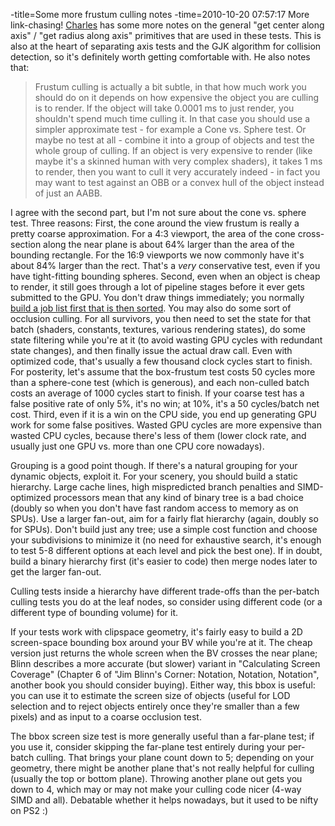 -title=Some more frustum culling notes
-time=2010-10-20 07:57:17
More link\-chasing! [Charles](http://cbloomrants.blogspot.com/2010/10/10-18-10-frustum-and-radiusindirection.html) has some more notes on the general "get center along axis" / "get radius along axis" primitives that are used in these tests. This is also at the heart of separating axis tests and the GJK algorithm for collision detection, so it's definitely worth getting comfortable with. He also notes that:

> Frustum culling is actually a bit subtle, in that how much work you should do on it depends on how expensive the object you are culling is to render. If the object will take 0.0001 ms to just render, you shouldn't spend much time culling it. In that case you should use a simpler approximate test \- for example a Cone vs. Sphere test. Or maybe no test at all \- combine it into a group of objects and test the whole group of culling. If an object is very expensive to render \(like maybe it's a skinned human with very complex shaders\), it takes 1 ms to render, then you want to cull it very accurately indeed \- in fact you may want to test against an OBB or a convex hull of the object instead of just an AABB.

I agree with the second part, but I'm not sure about the cone vs. sphere test. Three reasons: First, the cone around the view frustum is really a pretty coarse approximation. For a 4:3 viewport, the area of the cone cross\-section along the near plane is about 64% larger than the area of the bounding rectangle. For the 16:9 viewports we now commonly have it's about 84% larger than the rect. That's a *very* conservative test, even if you have tight\-fitting bounding spheres. Second, even when an object is cheap to render, it still goes through a lot of pipeline stages before it ever gets submitted to the GPU. You don't draw things immediately; you normally [build a job list first that is then sorted](http://realtimecollisiondetection.net/blog/?p=86). You may also do some sort of occlusion culling. For all survivors, you then need to set the state for that batch \(shaders, constants, textures, various rendering states\), do some state filtering while you're at it \(to avoid wasting GPU cycles with redundant state changes\), and then finally issue the actual draw call. Even with optimized code, that's usually a few thousand clock cycles start to finish. For posterity, let's assume that the box\-frustum test costs 50 cycles more than a sphere\-cone test \(which is generous\), and each non\-culled batch costs an average of 1000 cycles start to finish. If your coarse test has a false positive rate of only 5%, it's no win; at 10%, it's a 50 cycles/batch net cost. Third, even if it is a win on the CPU side, you end up generating GPU work for some false positives. Wasted GPU cycles are more expensive than wasted CPU cycles, because there's less of them \(lower clock rate, and usually just one GPU vs. more than one CPU core nowadays\).

Grouping is a good point though. If there's a natural grouping for your dynamic objects, exploit it. For your scenery, you should build a static hierarchy. Large cache lines, high mispredicted branch penalties and SIMD\-optimized processors mean that any kind of binary tree is a bad choice \(doubly so when you don't have fast random access to memory as on SPUs\). Use a larger fan\-out, aim for a fairly flat hierarchy \(again, doubly so for SPUs\). Don't build just any tree; use a simple cost function and choose your subdivisions to minimize it \(no need for exhaustive search, it's enough to test 5\-8 different options at each level and pick the best one\). If in doubt, build a binary hierarchy first \(it's easier to code\) then merge nodes later to get the larger fan\-out.

Culling tests inside a hierarchy have different trade\-offs than the per\-batch culling tests you do at the leaf nodes, so consider using different code \(or a different type of bounding volume\) for it.

If your tests work with clipspace geometry, it's fairly easy to build a 2D screen\-space bounding box around your BV while you're at it. The cheap version just returns the whole screen when the BV crosses the near plane; Blinn describes a more accurate \(but slower\) variant in "Calculating Screen Coverage" \(Chapter 6 of "Jim Blinn's Corner: Notation, Notation, Notation", another book you should consider buying\). Either way, this bbox is useful: you can use it to estimate the screen size of objects \(useful for LOD selection and to reject objects entirely once they're smaller than a few pixels\) and as input to a coarse occlusion test.

The bbox screen size test is more generally useful than a far\-plane test; if you use it, consider skipping the far\-plane test entirely during your per\-batch culling. That brings your plane count down to 5; depending on your geometry, there might be another plane that's not really helpful for culling \(usually the top or bottom plane\). Throwing another plane out gets you down to 4, which may or may not make your culling code nicer \(4\-way SIMD and all\). Debatable whether it helps nowadays, but it used to be nifty on PS2 :\)